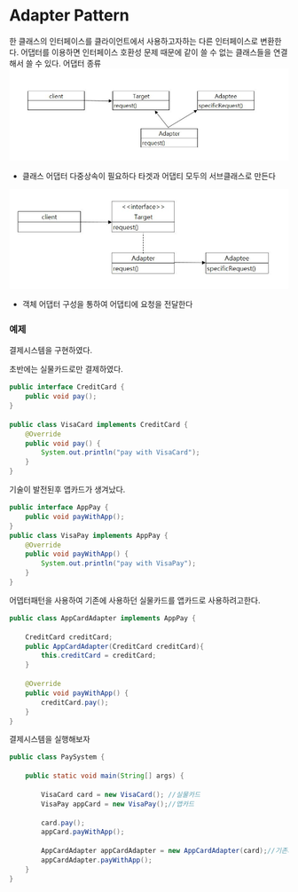 # Adapter Pattern

한 클래스의 인터페이스를 클라이언트에서 사용하고자하는 다른 인터페이스로 변환한다.
어댑터를 이용하면 인터페이스 호환성 문제 때문에 같이 쓸 수 없는 클래스들을 연결해서 쓸 수 있다.
어댑터 종류
![classAdapter](./classAdapter.JPG)
- 클래스 어댑터
    다중상속이 필요하다
    타겟과 어댑티 모두의 서브클래스로 만든다

![objectAdapter](./objectAdapter.JPG)
- 객체 어댑터
    구성을 통하여 어댑티에 요청을 전달한다

### 예제
결제시스템을 구현하였다.

초반에는 실물카드로만 결제하였다.
```java
public interface CreditCard {
	public void pay();
}

public class VisaCard implements CreditCard {
	@Override
	public void pay() {
		System.out.println("pay with VisaCard");
	}
}
```

기술이 발전된후 앱카드가 생겨났다.
```java
public interface AppPay {
	public void payWithApp();
}
public class VisaPay implements AppPay {
	@Override
	public void payWithApp() {
		System.out.println("pay with VisaPay");
	}
}
```
어뎁터패턴을 사용하여 기존에 사용하던 실물카드를 앱카드로 사용하려고한다.
```java
public class AppCardAdapter implements AppPay {

	CreditCard creditCard;
	public AppCardAdapter(CreditCard creditCard){
		this.creditCard = creditCard;
	}
	
	@Override
	public void payWithApp() {
		creditCard.pay();
	}
}
```
결제시스템을 실행해보자
```java
public class PaySystem {

	public static void main(String[] args) {
		
		VisaCard card = new VisaCard(); //실물카드
		VisaPay appCard = new VisaPay();//앱카드
		
		card.pay();
		appCard.payWithApp();
		
		AppCardAdapter appCardAdapter = new AppCardAdapter(card);//기존의 실물카드로 만든 앱카드
		appCardAdapter.payWithApp();
	}
}
```